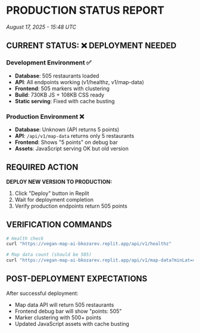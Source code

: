 # PRODUCTION STATUS REPORT
*August 17, 2025 - 15:48 UTC*

## CURRENT STATUS: ❌ DEPLOYMENT NEEDED

### Development Environment ✅
- **Database**: 505 restaurants loaded
- **API**: All endpoints working (v1/healthz, v1/map-data)
- **Frontend**: 505 markers with clustering
- **Build**: 730KB JS + 108KB CSS ready
- **Static serving**: Fixed with cache busting

### Production Environment ❌
- **Database**: Unknown (API returns 5 points)
- **API**: `/api/v1/map-data` returns only 5 restaurants
- **Frontend**: Shows "5 points" on debug bar
- **Assets**: JavaScript serving OK but old version

## REQUIRED ACTION

**DEPLOY NEW VERSION TO PRODUCTION:**

1. Click "Deploy" button in Replit
2. Wait for deployment completion
3. Verify production endpoints return 505 points

## VERIFICATION COMMANDS

```bash
# Health check
curl "https://vegan-map-ai-bkozarev.replit.app/api/v1/healthz"

# Map data count (should be 505)
curl "https://vegan-map-ai-bkozarev.replit.app/api/v1/map-data?minLat=42.5&minLng=23.0&maxLat=42.9&maxLng=23.7" | jq 'length'
```

## POST-DEPLOYMENT EXPECTATIONS

After successful deployment:
- Map data API will return 505 restaurants
- Frontend debug bar will show "points: 505"  
- Marker clustering with 500+ points
- Updated JavaScript assets with cache busting